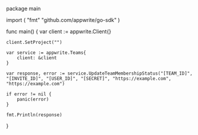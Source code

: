 package main

import (
    "fmt"
    "github.com/appwrite/go-sdk"
)

func main() {
    var client := appwrite.Client{}

    client.SetProject("")

    var service := appwrite.Teams{
        client: &client
    }

    var response, error := service.UpdateTeamMembershipStatus("[TEAM_ID]", "[INVITE_ID]", "[USER_ID]", "[SECRET]", "https://example.com", "https://example.com")

    if error != nil {
        panic(error)
    }

    fmt.Println(response)
}